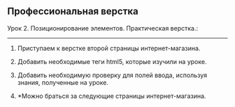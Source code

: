 ## Профессиональная верстка

Урок 2. Позиционирование элементов. Практическая верстка.:
<br>

---

1. Приступаем к верстке второй страницы интернет-магазина.

2. Добавить необходимые теги html5, которые изучили на уроке.

3. Добавить необходимую проверку для полей ввода, используя знания, полученные на уроке.

4. *Можно браться за следующие страницы интернет-магазина.